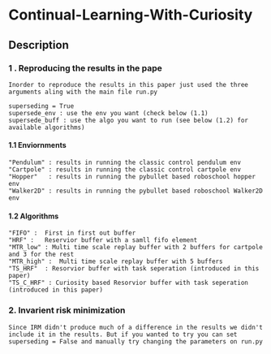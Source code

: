 # Continual-Learning-With-Curiosity

## Description

### 1 . Reproducing the results in the pape
    Inorder to reproduce the results in this paper just used the three arguments aling with the main file run.py
    
    superseding = True
    supersede_env : use the env you want (check below (1.1)
    supersede_buff : use the algo you want to run (see below (1.2) for available algorithms)
    
    
#### 1.1 Enviornments
    "Pendulum" : results in running the classic control pendulum env
    "Cartpole" : results in running the classic control cartpole env
    "Hopper"   : results in running the pybullet based roboschool hopper env
    "Walker2D" : results in running the pybullet based roboschool Walker2D env

#### 1.2 Algorithms

    "FIFO" :  First in first out buffer
    "HRF" :   Reservior buffer with a samll fifo element 
    "MTR_low" : Multi time scale replay buffer with 2 buffers for cartpole and 3 for the rest
    "MTR_high" :  Multi time scale replay buffer with 5 buffers 
    "TS_HRF"  : Resorvior buffer with task seperation (introduced in this paper)
    "TS_C_HRF" : Curiosity based Resorvior buffer with task seperation (introduced in this paper)
    
### 2. Invarient risk minimization 

    Since IRM didn't produce much of a difference in the results we didn't include it in the results. But if you wanted to try you can set superseding = False and manually try changing the parameters on run.py
